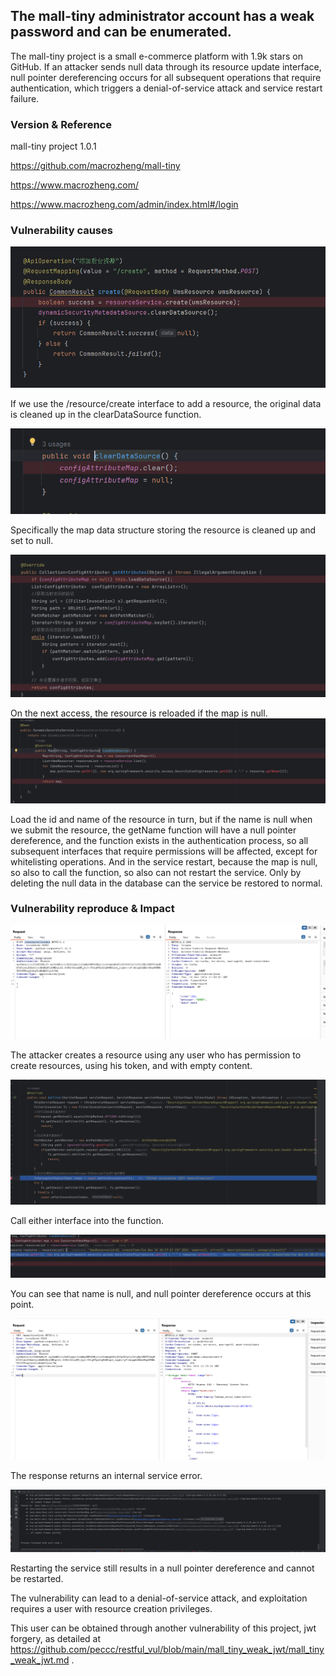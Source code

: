 ## The mall-tiny administrator account has a weak password and can be enumerated.

The mall-tiny project is a small e-commerce platform with 1.9k stars on GitHub. If an attacker sends null data through its resource update interface, null pointer dereferencing occurs for all subsequent operations that require authentication, which triggers a denial-of-service attack and service restart failure.

### Version & Reference

mall-tiny project 1.0.1

https://github.com/macrozheng/mall-tiny

https://www.macrozheng.com/

https://www.macrozheng.com/admin/index.html#/login

### Vulnerability causes

![1735041784140](./img/1735041784140.png)

If we use the /resource/create interface to add a resource, the original data is cleaned up in the clearDataSource function.

![1735041870452](./img/1735041870452.png)

Specifically the map data structure storing the resource is cleaned up and set to null.

![1735041959488](./img/1735041959488.png)

On the next access, the resource is reloaded if the map is null.![1735042027986](./img/1735042027986.png)

Load the id and name of the resource in turn, but if the name is null when we submit the resource, the getName function will have a null pointer dereference, and the function exists in the authentication process, so all subsequent interfaces that require permissions will be affected, except for whitelisting operations. And in the service restart, because the map is null, so also to call the function, so also can not restart the service. Only by deleting the null data in the database can the service be restored to normal.

### Vulnerability reproduce & Impact

![1735042463347](./img/1735042463347.png)

The attacker creates a resource using any user who has permission to create resources, using his token, and with empty content.

![1735042726136](./img/1735042726136.png)

Call either interface into the function.

![1735042892851](./img/1735042892851.png)

You can see that name is null, and null pointer dereference occurs at this point.

![1735043020086](./img/1735043020086.png)

The response returns an internal service error.

![1735043097169](./img/1735043097169.png)

Restarting the service still results in a null pointer dereference and cannot be restarted.

The vulnerability can lead to a denial-of-service attack, and exploitation requires a user with resource creation privileges.

This user can be obtained through another vulnerability of this project, jwt forgery, as detailed at https://github.com/peccc/restful_vul/blob/main/mall_tiny_weak_jwt/mall_tiny_weak_jwt.md .